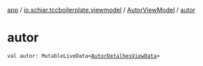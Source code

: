 [app](../../index.md) / [io.schiar.tccboilerplate.viewmodel](../index.md) / [AutorViewModel](index.md) / [autor](./autor.md)

# autor

`val autor: MutableLiveData<`[`AutorDetalhesViewData`](../../io.schiar.tccboilerplate.view.viewdata/-autor-detalhes-view-data/index.md)`>`